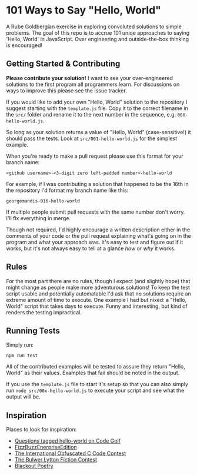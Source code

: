 # 101 Ways to Say "Hello, World"

A Rube Goldbergian exercise in exploring convoluted solutions to simple problems. The goal of this repo is to accrue 101 uniqe approaches to saying 'Hello, World' in JavaScript. Over engineering and outside-the-box thinking is encouraged!

## Getting Started & Contributing

**Please contribute your solution!** I want to see your over-engineered solutions to the first program all programmers learn. For discussions on ways to improve this please see the issue tracker.

If you would like to add your own "Hello, World" solution to the repository I suggest starting with the `template.js` file. Copy it to the correct filename in the `src/` folder and rename it to the next number in the sequence, e.g. `00X-hello-world.js`. 

So long as your solution returns a value of "Hello, World" (case-sensitive!) it should pass the tests. Look at `src/001-hello-world.js` for the simplest example.

When you're ready to make a pull request please use this format for your branch name:

`<github username>-<3-digit zero left-padded number>-hello-world`

For example, if I was contributing a solution that happened to be the 16th in the repository I'd format my branch name like this:

`georgemandis-016-hello-world`

If multiple people submit pull requests with the same number don't worry. I'll fix everything in merge.

Though not required, I'd highly encourage a written description either in the comments of your code or the pull request  explaining what's going on in the program and what your approach was. It's easy to test and figure out if it works, but it's not always easy to tell at a glance *how* or *why* it works.

## Rules

For the most part there are no rules, though I expect (and slightly hope) that might change as people make more adventurous solutions! To keep the test script usable and potentially automatable I'd ask that no solutions require an extreme amount of time to execute. One example I had but nixed: a "Hello, World" script that takes days to execute. Funny and interesting, but kind of renders the testing impractical.

## Running Tests

Simply run:

`npm run test`

All of the contributed examples will be tested to assure they return "Hello, World" as their values. Examples that fail should be noted in the output.

If you use the `template.js` file to start it's setup so that you can also simply run `node src/00x-hello-world.js` to execute your script and see what the output will be.

## Inspiration

Places to look for inspiration:

- [Questions tagged hello-world on Code Golf](https://codegolf.stackexchange.com/questions/tagged/hello-world)
- [FizzBuzzEnerpriseEdition](https://github.com/EnterpriseQualityCoding/FizzBuzzEnterpriseEdition)
- [The International Obfuscated C Code Contest](https://www.ioccc.org/)
- [The Bulwer Lytton Fiction Contest](https://www.bulwer-lytton.com/)
- [Blackout Poetry](https://www.scholastic.com/teachers/blog-posts/john-depasquale/blackout-poetry/)

